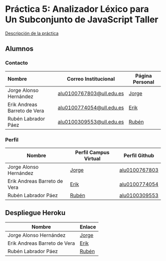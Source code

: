 # Práctica 5: Analizador Léxico para Un Subconjunto de JavaScript Taller


[Descripción de la práctica](https://casianorodriguezleon.gitbooks.io/ull-esit-1617/content/practicas/practicaanalisislexicotdop.html#recursos)

## Alumnos

### Contacto

| Nombre                       | Correo Institucional     | Página Personal                          |
| :--------------------------- | ------------------------ | ---------------------------------------- |
| Jorge Alonso Hernández       | alu0100767803@ull.edu.es | [Jorge](http://alu0100767803.github.io/) |
| Erik Andreas Barreto de Vera | alu0100774054@ull.edu.es | [Erik](https://alu0100774054.github.io/) |
| Rubén Labrador Páez          | alu0100309553@ull.edu.es | [Rubén](https://alu0100309553.github.io/) |

### Perfil

| Nombre                       | Perfil Campus Virtual                    | Perfil Github                            |
| ---------------------------- | ---------------------------------------- | ---------------------------------------- |
| Jorge Alonso Hernández       | [Jorge](https://campusvirtual.ull.es/1617/user/profile.php?id=18914) | [alu0100767803](https://github.com/alu0100767803) |
| Erik Andreas Barreto de Vera | [Erik](https://campusvirtual.ull.es/1617/user/view.php?id=18906&course=1148) | [alu0100774054](https://github.com/alu0100774054) |
| Rubén Labrador Páez          | [Rubén](https://campusvirtual.ull.es/1617/user/view.php?id=9476&course=1148) | [alu0100309553](https://github.com/alu0100309553) |


## Despliegue Heroku

| Nombre                       | Enlace |
| ---------------------------- | ---------------------------------------- |
| Jorge Alonso Hernández       | [Jorge](https://frozen-reaches-47361.herokuapp.com/) |
| Erik Andreas Barreto de Vera | [Erik]() |
| Rubén Labrador Páez          | [Rubén](https://nalizadorpl.herokuapp.com/) |
